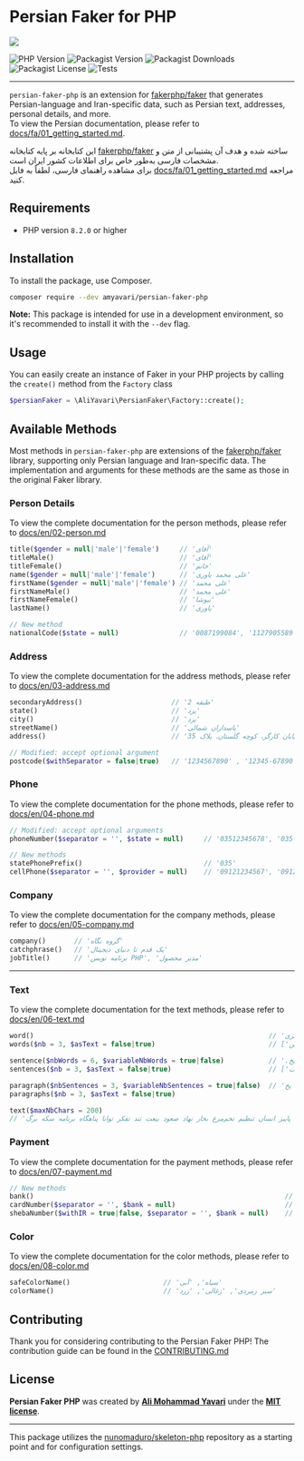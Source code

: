# Persian Faker for PHP

<img src="https://banners.beyondco.de/Persian%20Faker%20PHP.png?theme=dark&packageManager=composer+require&packageName=--dev+amyavari%2Fpersian-faker-php&pattern=architect&style=style_1&description=Make+fake+Persian+and+Iran-specific+data+with+ease&md=1&showWatermark=1&fontSize=100px&images=https%3A%2F%2Fwww.php.net%2Fimages%2Flogos%2Fnew-php-logo.svg">

![PHP Version](https://img.shields.io/packagist/php-v/amyavari/persian-faker-php)
![Packagist Version](https://img.shields.io/packagist/v/amyavari/persian-faker-php?label=version)
![Packagist Downloads](https://img.shields.io/packagist/dt/amyavari/persian-faker-php)
![Packagist License](https://img.shields.io/packagist/l/amyavari/persian-faker-php)
![Tests](https://img.shields.io/github/actions/workflow/status/amyavari/persian-faker-php/tests.yml?label=tests)

---

`persian-faker-php` is an extension for [fakerphp/faker](https://fakerphp.org/) that generates Persian-language and Iran-specific data, such as Persian text, addresses, personal details, and more.  
To view the Persian documentation, please refer to [docs/fa/01_getting_started.md](/docs/fa/01_getting_started.md).

این کتابخانه بر پایه کتابخانه [fakerphp/faker](https://fakerphp.org/) ساخته شده و هدف آن پشتیبانی از متن و مشخصات فارسی به‌طور خاص برای اطلاعات کشور ایران است.  
برای مشاهده راهنمای فارسی، لطفاً به فایل [docs/fa/01_getting_started.md](/docs/fa/01_getting_started.md) مراجعه کنید.

## Requirements

-   PHP version `8.2.0` or higher

## Installation

To install the package, use Composer.

```bash
composer require --dev amyavari/persian-faker-php
```

**Note:** This package is intended for use in a development environment, so it's recommended to install it with the `--dev` flag.

## Usage

You can easily create an instance of Faker in your PHP projects by calling the `create()` method from the `Factory` class

```php
$persianFaker = \AliYavari\PersianFaker\Factory::create();
```

## Available Methods

Most methods in `persian-faker-php` are extensions of the [fakerphp/faker](https://fakerphp.org/) library, supporting only Persian language and Iran-specific data. The implementation and arguments for these methods are the same as those in the original Faker library.

### Person Details

To view the complete documentation for the person methods, please refer to [docs/en/02-person.md](./docs/en/02-person.md)

```php
title($gender = null|'male'|'female')     // 'آقای'
titleMale()                               // 'آقای'
titleFemale()                             // 'خانم'
name($gender = null|'male'|'female')      // 'علی محمد یاوری'
firstName($gender = null|'male'|'female') // 'علی محمد'
firstNameMale()                           // 'علی محمد'
firstNameFemale()                         // 'نیوشا'
lastName()                                // 'یاوری'

// New method
nationalCode($state = null)               // '0087199084', '1127905589'
```

### Address

To view the complete documentation for the address methods, please refer to [docs/en/03-address.md](./docs/en/03-address.md)

```php
secondaryAddress()                      // 'طبقه 2'
state()                                 // 'یزد'
city()                                  // 'یزد'
streetName()                            // 'پاسداران شمالی'
address()                               // 'خیابان کارگر، کوچه گلستان، پلاک 35

// Modified: accept optional argument
postcode($withSeparator = false|true)   // '1234567890' , '12345-67890'
```

### Phone

To view the complete documentation for the phone methods, please refer to [docs/en/04-phone.md](./docs/en/04-phone.md)

```php
// Modified: accept optional arguments
phoneNumber($separator = '', $state = null)     // '03512345678', '035-12345678'

// New methods
statePhonePrefix()                              // '035'
cellPhone($separator = '', $provider = null)    // '09121234567', '0912-123-4567'
```

### Company

To view the complete documentation for the company methods, please refer to [docs/en/05-company.md](./docs/en/05-company.md)

```php
company()       // 'گروه نگاه'
catchphrase()   // 'یک قدم تا دنیای دیجیتال'
jobTitle()      // 'برنامه نویس PHP', 'مدیر محصول'
```

---

### Text

To view the complete documentation for the text methods, please refer to [docs/en/06-text.md](./docs/en/06-text.md)

```php
word()                                                          // 'آتش', 'خاکستری'
words($nb = 3, $asText = false|true)                            // ['خاکستری', 'سریع' , 'دارچین'], 'خاکستری سریع دارچین'

sentence($nbWords = 6, $variableNbWords = true|false)           // '.نویس اتوبوس برنامه دار.', 'دیجیتال دنیا و بی یخ'
sentences($nb = 3, $asText = false|true)                        // ['خاکستری سریع دارچین','.یخ در بهشت.'], 'خاکستری سریع دارچین. یخ در بهشت.'

paragraph($nbSentences = 3, $variableNbSentences = true|false)  // 'خاکستری سریع دارچین اما اینجا. یخ در بهشت بها. دیجیتال دنیا و بی یخ..'
paragraphs($nb = 3, $asText = false|true)

text($maxNbChars = 200)
// 'ثانیه رنگ هفته ماه ملی پاییز انسان تنظیم تخم‌مرغ بخار نهاد صعود بیعت تند تفکر توانا پناهگاه برنامه سکه برگ'
```

### Payment

To view the complete documentation for the payment methods, please refer to [docs/en/07-payment.md](./docs/en/07-payment.md)

```php
// New methods
bank()                                                              // 'ملت', 'مهر ایران'
cardNumber($separator = '', $bank = null)                           // '6273 8157 2593 3210', '5894639748556308'
shebaNumber($withIR = true|false, $separator = '', $bank = null)    // 'IR72-0540-0008-5961-5112-7527-92'
```

### Color

To view the complete documentation for the color methods, please refer to [docs/en/08-color.md](./docs/en/08-color.md)

```php
safeColorName()                       // 'سیاه', 'آبی'
colorName()                           // 'سبز زمردی', 'زغالی', 'زرد'
```

## Contributing

Thank you for considering contributing to the Persian Faker PHP! The contribution guide can be found in the [CONTRIBUTING.md](CONTRIBUTING.md)

## License

**Persian Faker PHP** was created by **[Ali Mohammad Yavari](https://www.linkedin.com/in/ali-m-yavari/)** under the **[MIT license](https://opensource.org/licenses/MIT)**.

---

This package utilizes the [nunomaduro/skeleton-php](https://github.com/nunomaduro/skeleton-php) repository as a starting point and for configuration settings.
